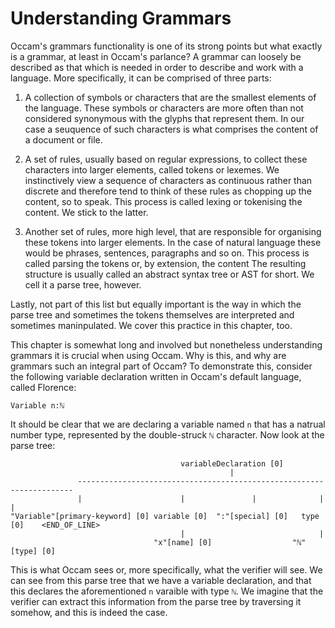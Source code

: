# Understanding Grammars

Occam's grammars functionality is one of its strong points but what exactly is a grammar, at least in Occam's parlance?
A grammar can loosely be described as that which is needed in order to describe and work with a language.
More specifically, it can be comprised of three parts:

1. A collection of symbols or characters that are the smallest elements of the language. 
These symbols or characters are more often than not considered synonymous with the glyphs that represent them.
In our case a seuquence of such characters is what comprises the content of a document or file.

2. A set of rules, usually based on regular expressions, to collect these characters into larger elements, called tokens or lexemes.
We instinctively view a sequence of characters as continuous rather than discrete and therefore tend to think of these rules as chopping up the content, so to speak.
This process is called lexing or tokenising the content.
We stick to the latter.

3. Another set of rules, more high level, that are responsible for organising these tokens into larger elements.
In the case of natural language these would be phrases, sentences, paragraphs and so on.
This process is called parsing the tokens or, by extension, the content
The resulting structure is usually called an abstract syntax tree or AST for short.
We cell it a parse tree, however.

Lastly, not part of this list but equally important is the way in which the parse tree and sometimes the tokens themselves are interpreted and sometimes maninpulated.
We cover this practice in this chapter, too.

This chapter is somewhat long and involved but nonetheless understanding grammars it is crucial when using Occam.
Why is this, and why are grammars such an integral part of Occam?
To demonstrate this, consider the following variable declaration written in Occam's default language, called Florence:

```
Variable n:ℕ
```

It should be clear that we are declaring a variable named `n` that has a natrual number type, represented by the double-struck `ℕ` character.
Now look at the parse tree:

```
                                      variableDeclaration [0]                             
                                                 |                                        
               ---------------------------------------------------------------------      
               |                      |               |              |             |      
"Variable"[primary-keyword] [0] variable [0]  ":"[special] [0]   type [0]    <END_OF_LINE>
                                      |                              |                    
                                "x"[name] [0]                  "ℕ"[type] [0]              
```

This is what Occam sees or, more specifically, what the verifier will see.
We can see from this parse tree that we have a variable declaration, and that this declares the aforementioned `n` varaible with type `ℕ`.
We imagine that the verifier can extract this information from the parse tree by traversing it somehow, and this is indeed the case.



